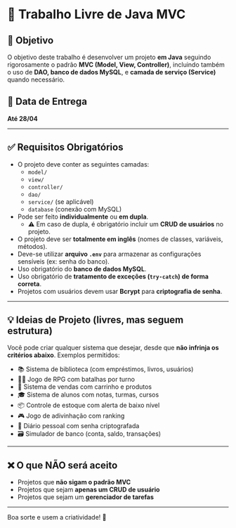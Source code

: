 # 🧩 Trabalho Livre de Java MVC

## 🎯 Objetivo

O objetivo deste trabalho é desenvolver um projeto **em Java** seguindo rigorosamente o padrão **MVC (Model, View, Controller)**, incluindo também o uso de **DAO, banco de dados MySQL**, e **camada de serviço (Service)** quando necessário.

## 📅 Data de Entrega

**Até 28/04**

---

## ✅ Requisitos Obrigatórios

- O projeto deve conter as seguintes camadas:
  - `model/`
  - `view/`
  - `controller/`
  - `dao/`
  - `service/` (se aplicável)
  - `database` (conexão com MySQL)
- Pode ser feito **individualmente** ou **em dupla**.
  - ⚠️ Em caso de dupla, é obrigatório incluir um **CRUD de usuários** no projeto.
- O projeto deve ser **totalmente em inglês** (nomes de classes, variáveis, métodos).
- Deve-se utilizar **arquivo `.env`** para armazenar as configurações sensíveis (ex: senha do banco).
- Uso obrigatório do **banco de dados MySQL**.
- Uso obrigatório de **tratamento de exceções (`try-catch`) de forma correta**.
- Projetos com usuários devem usar **Bcrypt** para **criptografia de senha**.

---

## 💡 Ideias de Projeto (livres, mas seguem estrutura)

Você pode criar qualquer sistema que desejar, desde que **não infrinja os critérios abaixo**. Exemplos permitidos:

- 📚 Sistema de biblioteca (com empréstimos, livros, usuários)
- 🧙‍♂️ Jogo de RPG com batalhas por turno
- 🏪 Sistema de vendas com carrinho e produtos
- 🎓 Sistema de alunos com notas, turmas, cursos
- 📦 Controle de estoque com alerta de baixo nível
- 🎮 Jogo de adivinhação com ranking
- 📖 Diário pessoal com senha criptografada
- 🗃️ Simulador de banco (conta, saldo, transações)

---

## ❌ O que NÃO será aceito

- Projetos que **não sigam o padrão MVC**
- Projetos que sejam **apenas um CRUD de usuário**
- Projetos que sejam um **gerenciador de tarefas**

---

Boa sorte e usem a criatividade! 🚀
